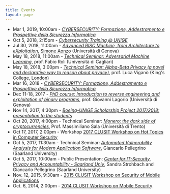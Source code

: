 ```yaml
---
title: Events
layout: page
---
```


* Mar 1, 2019, 10:00am - [*CYBERSECURITY: Formazione, Addestramento e Prospettive della Sicurezza Informatica*](https://unige.it/notizie/documents/2019_Cybersecurity_Programma.pdf)
* Oct 5, 2018, 2:15pm - [*Cybersecurity Training @ UNIGE*](cybersecurity-training)
* Jul 30, 2018, 11:00am - [*Advanced RISC Machine, from Architecture to eXploitation*](arm-lesson), [Simone Aonzo](/people/simone_aonzo) (Università di Genova)
* May 18, 2018, 11:00am - [*Technical Seminar: Adversarial Machine Learning*](fabio_roli), prof. Fabio Roli (Università di Cagliari)
* May 18, 2018, 3:00pm - [*Technical Seminar: Alpha-Beta Privacy (a novel and declarative way to reason about privacy)*](luca_vigano), prof. Luca Viganò (King's College, London)
* Mar 16, 2018 - [*CYBERSECURITY: Formazione, Addestramento e Prospettive della Sicurezza Informatica*](https://unige.it/eventi/eventi.php?id=1585)
* Dec 11-18, 2017 - [*PhD course: Introduction to reverse engineering and exploitation of binary programs*](phd-course-binaries), prof. Giovanni Lagorio (Università di Genova)
* Nov 14, 2017, 4:30pm - [*Boeing-UNIGE Scholarship Project 2017/2018: presentation to the students*](boeing-unige-presentation)
* Oct 20, 2017, 4:00pm - Technical Seminar: [*Monero: the dark side of cryptocurrencies*](monero), Prof. Massimiliano Sala (Università di Trento)
* Oct 17, 2017, 2:00pm - Workshop [2017 CLUSIT Workshop on Hot Topics in Computer Security](clusit-17)
* Oct 5, 2017, 11:30am - Technical Seminar: [ *Automated Vulnerability Analysis for Modern Application Software*](cispa), Giancarlo Pellegrino (Saarland University)
* Oct 5, 2017, 10:00am - Public Presentation: [*Center for IT-Security, Privacy and Accountability - Saarland Univ*](cispa), Sandra Strohbach and Giancarlo Pellegrino (Saarland University)
* Nov. 12, 2015, 9:30am - [2015 CLUSIT Workshop on Security of Mobile Applications](clusit-15)
* Oct. 6, 2014, 2:00pm - [2014 CLUSIT Workshop on Mobile Security](clusit-14)
